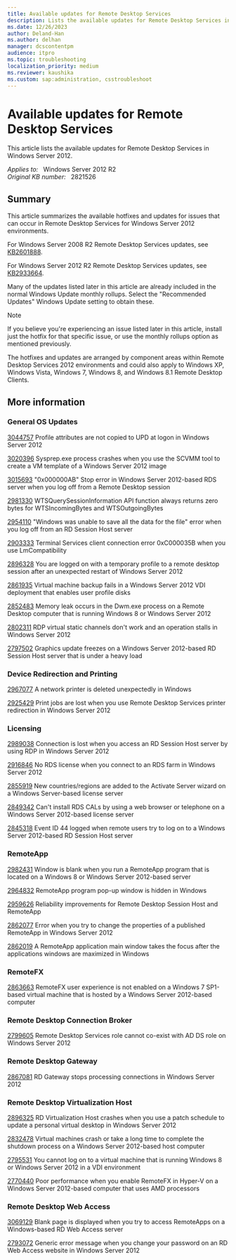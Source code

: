 ```yaml
---
title: Available updates for Remote Desktop Services
description: Lists the available updates for Remote Desktop Services in Windows Server 2012.
ms.date: 12/26/2023
author: Deland-Han
ms.author: delhan
manager: dcscontentpm
audience: itpro
ms.topic: troubleshooting
localization_priority: medium
ms.reviewer: kaushika
ms.custom: sap:administration, csstroubleshoot
---
```

# Available updates for Remote Desktop Services

This article lists the available updates for Remote Desktop Services in Windows Server 2012.

_Applies to:_ &nbsp; Windows Server 2012 R2  
_Original KB number:_ &nbsp; 2821526

## Summary

This article summarizes the available hotfixes and updates for issues that can occur in Remote Desktop Services for Windows Server 2012 environments.  

For Windows Server 2008 R2 Remote Desktop Services updates, see [KB2601888](https://support.microsoft.com/help/2601888).

For Windows Server 2012 R2 Remote Desktop Services updates, see [KB2933664](https://support.microsoft.com/help/2933664).  

Many of the updates listed later in this article are already included in the normal Windows Update monthly rollups. Select the "Recommended Updates" Windows Update setting to obtain these.  

> [!Note]
> If you believe you're experiencing an issue listed later in this article, install just the hotfix for that specific issue, or use the monthly rollups option as mentioned previously.

The hotfixes and updates are arranged by component areas within Remote Desktop Services 2012 environments and could also apply to Windows XP, Windows Vista, Windows 7, Windows 8, and Windows 8.1 Remote Desktop Clients.

## More information

### General OS Updates

[3044757](https://support.microsoft.com/help/3044757) Profile attributes are not copied to UPD at logon in Windows Server 2012

[3020396](https://support.microsoft.com/help/3020396) Sysprep.exe process crashes when you use the SCVMM tool to create a VM template of a Windows Server 2012 image

[3015693](https://support.microsoft.com/help/3015693) "0x000000AB" Stop error in Windows Server 2012-based RDS server when you log off from a Remote Desktop session

[2981330](https://support.microsoft.com/help/2981330) WTSQuerySessionInformation API function always returns zero bytes for WTSIncomingBytes and WTSOutgoingBytes

[2954110](https://support.microsoft.com/help/2954110) "Windows was unable to save all the data for the file" error when you log off from an RD Session Host server

[2903333](https://support.microsoft.com/help/2903333) Terminal Services client connection error 0xC000035B when you use LmCompatibility

[2896328](https://support.microsoft.com/help/2896328) You are logged on with a temporary profile to a remote desktop session after an unexpected restart of Windows Server 2012

[2861935](https://support.microsoft.com/help/2861935) Virtual machine backup fails in a Windows Server 2012 VDI deployment that enables user profile disks

[2852483](https://support.microsoft.com/help/2852483) Memory leak occurs in the Dwm.exe process on a Remote Desktop computer that is running Windows 8 or Windows Server 2012

[2802311](https://support.microsoft.com/help/2802311) RDP virtual static channels don't work and an operation stalls in Windows Server 2012

[2797502](https://support.microsoft.com/help/2797502) Graphics update freezes on a Windows Server 2012-based RD Session Host server that is under a heavy load

### Device Redirection and Printing

[2967077](https://support.microsoft.com/help/2967077) A network printer is deleted unexpectedly in Windows

[2925429](https://support.microsoft.com/help/2925429) Print jobs are lost when you use Remote Desktop Services printer redirection in Windows Server 2012

### Licensing

[2989038](https://support.microsoft.com/help/2989038) Connection is lost when you access an RD Session Host server by using RDP in Windows Server 2012

[2916846](https://support.microsoft.com/help/2916846) No RDS license when you connect to an RDS farm in Windows Server 2012

[2855919](https://support.microsoft.com/help/2855919) New countries/regions are added to the Activate Server wizard on a Windows Server-based license server

[2849342](https://support.microsoft.com/help/2849342)  Can't install RDS CALs by using a web browser or telephone on a Windows Server 2012-based license server

[2845318](https://support.microsoft.com/help/2845318) Event ID 44 logged when remote users try to log on to a Windows Server 2012-based RD Session Host server

### RemoteApp

[2982431](https://support.microsoft.com/help/2982431) Window is blank when you run a RemoteApp program that is located on a Windows 8 or Windows Server 2012-based server

[2964832](https://support.microsoft.com/help/2964832) RemoteApp program pop-up window is hidden in Windows

[2959626](https://support.microsoft.com/help/2959626) Reliability improvements for Remote Desktop Session Host and RemoteApp

[2862077](https://support.microsoft.com/help/2862077) Error when you try to change the properties of a published RemoteApp in Windows Server 2012

[2862019](https://support.microsoft.com/help/2862019) A RemoteApp application main window takes the focus after the applications windows are maximized in Windows

### RemoteFX

[2863663](https://support.microsoft.com/help/2863663) RemoteFX user experience is not enabled on a Windows 7 SP1-based virtual machine that is hosted by a Windows Server 2012-based computer

### Remote Desktop Connection Broker

[2799605](https://support.microsoft.com/help/2799605) Remote Desktop Services role cannot co-exist with AD DS role on Windows Server 2012

### Remote Desktop Gateway

[2867081](https://support.microsoft.com/help/2867081) RD Gateway stops processing connections in Windows Server 2012

### Remote Desktop Virtualization Host

[2896325](https://support.microsoft.com/help/2896325) RD Virtualization Host crashes when you use a patch schedule to update a personal virtual desktop in Windows Server 2012

[2832478](https://support.microsoft.com/help/2832478) Virtual machines crash or take a long time to complete the shutdown process on a Windows Server 2012-based host computer

[2795531](https://support.microsoft.com/help/2795531)  You cannot log on to a virtual machine that is running Windows 8 or Windows Server 2012 in a VDI environment

[2770440](https://support.microsoft.com/help/2770440)  Poor performance when you enable RemoteFX in Hyper-V on a Windows Server 2012-based computer that uses AMD processors

### Remote Desktop Web Access

[3069129](https://support.microsoft.com/help/3069129) Blank page is displayed when you try to access RemoteApps on a Windows-based RD Web Access server

[2793072](https://support.microsoft.com/help/2793072)  Generic error message when you change your password on an RD Web Access website in Windows Server 2012

